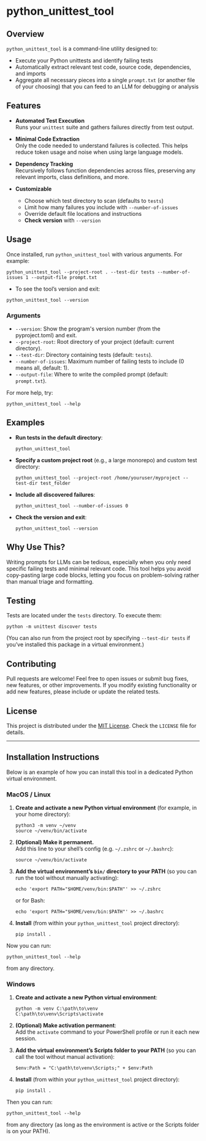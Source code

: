 # python_unittest_tool

## Overview

`python_unittest_tool` is a command-line utility designed to:
- Execute your Python unittests and identify failing tests
- Automatically extract relevant test code, source code, dependencies, and imports
- Aggregate all necessary pieces into a single `prompt.txt` (or another file of your choosing) that you can feed to an LLM for debugging or analysis

## Features

- **Automated Test Execution**  
  Runs your `unittest` suite and gathers failures directly from test output.

- **Minimal Code Extraction**  
  Only the code needed to understand failures is collected. This helps reduce token usage and noise when using large language models.

- **Dependency Tracking**  
  Recursively follows function dependencies across files, preserving any relevant imports, class definitions, and more.

- **Customizable**  
  - Choose which test directory to scan (defaults to `tests`)
  - Limit how many failures you include with `--number-of-issues`
  - Override default file locations and instructions
  - **Check version** with `--version`

## Usage

Once installed, run `python_unittest_tool` with various arguments. For example:

```
python_unittest_tool --project-root . --test-dir tests --number-of-issues 1 --output-file prompt.txt
```

- To see the tool’s version and exit:

```
python_unittest_tool --version
```

### Arguments

- `--version`: Show the program's version number (from the pyproject.toml) and exit.
- `--project-root`: Root directory of your project (default: current directory).
- `--test-dir`: Directory containing tests (default: `tests`).
- `--number-of-issues`: Maximum number of failing tests to include (0 means all, default: 1).
- `--output-file`: Where to write the compiled prompt (default: `prompt.txt`).

For more help, try:

```
python_unittest_tool --help
```

## Examples

- **Run tests in the default directory**:
  ```
  python_unittest_tool
  ```

- **Specify a custom project root** (e.g., a large monorepo) and custom test directory:
  ```
  python_unittest_tool --project-root /home/youruser/myproject --test-dir test_folder
  ```

- **Include all discovered failures**:
  ```
  python_unittest_tool --number-of-issues 0
  ```

- **Check the version and exit**:
  ```
  python_unittest_tool --version
  ```

## Why Use This?

Writing prompts for LLMs can be tedious, especially when you only need specific failing tests and minimal relevant code. This tool helps you avoid copy-pasting large code blocks, letting you focus on problem-solving rather than manual triage and formatting.

## Testing

Tests are located under the `tests` directory. To execute them:

```
python -m unittest discover tests
```

(You can also run from the project root by specifying `--test-dir tests` if you’ve installed this package in a virtual environment.)

## Contributing

Pull requests are welcome! Feel free to open issues or submit bug fixes, new features, or other improvements. If you modify existing functionality or add new features, please include or update the related tests.

## License

This project is distributed under the [MIT License](https://opensource.org/licenses/MIT). Check the `LICENSE` file for details.

----

## Installation Instructions

Below is an example of how you can install this tool in a dedicated Python virtual environment.

### MacOS / Linux

1. **Create and activate a new Python virtual environment** (for example, in your home directory):
   ```
   python3 -m venv ~/venv
   source ~/venv/bin/activate
   ```

2. **(Optional) Make it permanent.**  
   Add this line to your shell’s config (e.g. `~/.zshrc` or `~/.bashrc`):
   ```
   source ~/venv/bin/activate
   ```

3. **Add the virtual environment’s `bin/` directory to your PATH** (so you can run the tool without manually activating):
   ```
   echo 'export PATH="$HOME/venv/bin:$PATH"' >> ~/.zshrc
   ```
   or for Bash:
   ```
   echo 'export PATH="$HOME/venv/bin:$PATH"' >> ~/.bashrc
   ```

4. **Install** (from within your `python_unittest_tool` project directory):
   ```
   pip install .
   ```

Now you can run:
```
python_unittest_tool --help
```
from any directory.

### Windows

1. **Create and activate a new Python virtual environment**:
   ```
   python -m venv C:\path\to\venv
   C:\path\to\venv\Scripts\activate
   ```

2. **(Optional) Make activation permanent**:  
   Add the `activate` command to your PowerShell profile or run it each new session.

3. **Add the virtual environment’s Scripts folder to your PATH** (so you can call the tool without manual activation):
   ```
   $env:Path = "C:\path\to\venv\Scripts;" + $env:Path
   ```

4. **Install** (from within your `python_unittest_tool` project directory):
   ```
   pip install .
   ```

Then you can run:
```
python_unittest_tool --help
```
from any directory (as long as the environment is active or the Scripts folder is on your PATH).
